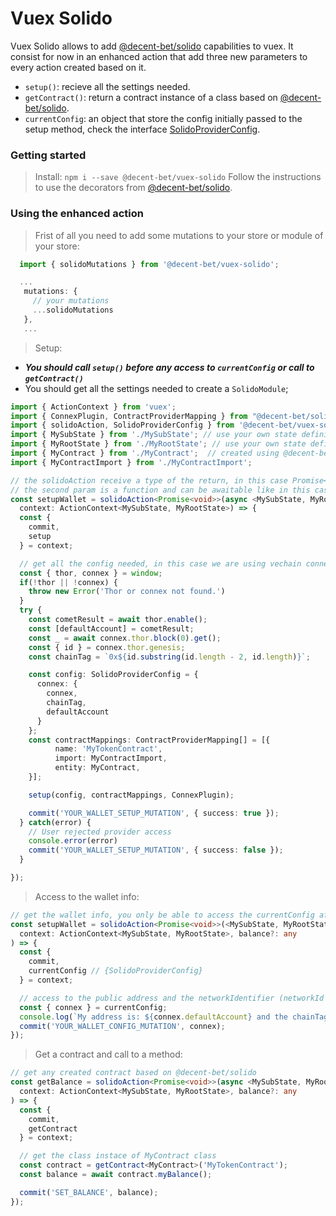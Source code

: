# Vuex Solido

Vuex Solido allows to add [@decent-bet/solido](https://github.com/decent-bet/solido) capabilities to vuex. It consist for now in an enhanced action that add three new parameters to every action created based on it. 

- `setup()`: recieve all the settings needed.
- `getContract()`: return a contract instance of a class based on [@decent-bet/solido](https://github.com/decent-bet/solido).
- `currentConfig`: an object that store the config initially passed to the setup method, check the interface [SolidoProviderConfig](/src/types.ts#L12).

### Getting started

> Install: `npm i --save @decent-bet/vuex-solido`
> Follow the instructions to use the decorators from [@decent-bet/solido](https://github.com/decent-bet/solido#readme).

### Using the enhanced action
> Frist of all you need to add some mutations to your store or module of your store:
``` typescript
  import { solidoMutations } from '@decent-bet/vuex-solido';

  ...
   mutations: {
     // your mutations
     ...solidoMutations
   },
   ...
```

> Setup:
- ***You should call `setup()` before any access to `currentConfig` or call to `getContract()`***
- You should get all the settings needed to create a `SolidoModule`;

``` typescript
import { ActionContext } from 'vuex';
import { ConnexPlugin, ContractProviderMapping } from "@decent-bet/solido";
import { solidoAction, SolidoProviderConfig } from '@decent-bet/vuex-solido';
import { MySubState } from './MySubState'; // use your own state definitions
import { MyRootState } from './MyRootState'; // use your own state definitions
import { MyContract } from './MyContract';  // created using @decent-bet/solido.
import { MyContractImport } from './MyContractImport';

// the solidoAction receive a type of the return, in this case Promise<void>, 
// the second param is a function and can be awaitable like in this case  
const setupWallet = solidoAction<Promise<void>>(async <MySubState, MyRootState>(
  context: ActionContext<MySubState, MyRootState>) => {
  const {
    commit,
    setup
  } = context;

  // get all the config needed, in this case we are using vechain connex and comet from https://www.totientlabs.com/
  const { thor, connex } = window;
  if(!thor || !connex) {
    throw new Error('Thor or connex not found.')
  }
  try {
    const cometResult = await thor.enable();
    const [defaultAccount] = cometResult;
    const _ = await connex.thor.block(0).get();
    const { id } = connex.thor.genesis;
    const chainTag = `0x${id.substring(id.length - 2, id.length)}`;

    const config: SolidoProviderConfig = {
      connex: {
        connex,
        chainTag,
        defaultAccount
      }
    };
    const contractMappings: ContractProviderMapping[] = [{
          name: 'MyTokenContract',
          import: MyContractImport,
          entity: MyContract,
    }];

    setup(config, contractMappings, ConnexPlugin);

    commit('YOUR_WALLET_SETUP_MUTATION', { success: true });
  } catch(error) {
    // User rejected provider access
    console.error(error)
    commit('YOUR_WALLET_SETUP_MUTATION', { success: false });
  }

});
```

> Access to the wallet info:
``` typescript
// get the wallet info, you only be able to access the currentConfig after call to setup() method
const setupWallet = solidoAction<Promise<void>>(<MySubState, MyRootState>(
  context: ActionContext<MySubState, MyRootState>, balance?: any
) => {
  const {
    commit,
    currentConfig // {SolidoProviderConfig}
  } = context;

  // access to the public address and the networkIdentifier (networkId for Ethereum and chainTag for Vechain/Thor)
  const { connex } = currentConfig;
  console.log(`My address is: ${connex.defaultAccount} and the chainTag is: ${chainTag}`);
  commit('YOUR_WALLET_CONFIG_MUTATION', connex);
});
```

> Get a contract and call to a method:
``` typescript
// get any created contract based on @decent-bet/solido
const getBalance = solidoAction<Promise<void>>(async <MySubState, MyRootState>(
  context: ActionContext<MySubState, MyRootState>, balance?: any
) => {
  const {
    commit,
    getContract
  } = context;

  // get the class instace of MyContract class
  const contract = getContract<MyContract>('MyTokenContract');
  const balance = await contract.myBalance();

  commit('SET_BALANCE', balance);
});

```

